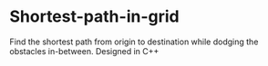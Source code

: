 # Shortest-path-in-grid
Find the shortest path from origin to destination while dodging the obstacles in-between. Designed in C++
